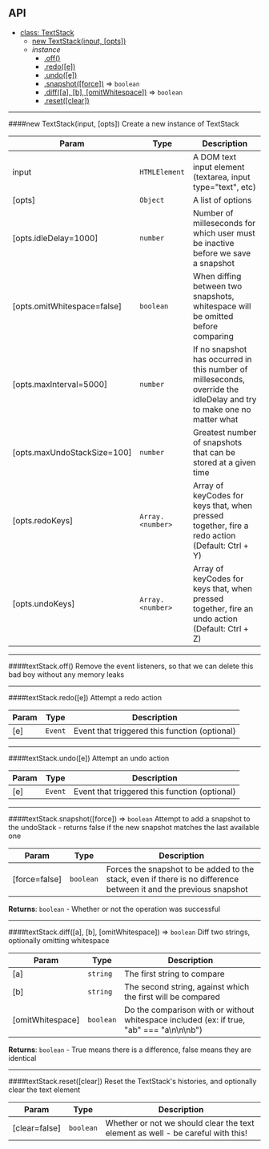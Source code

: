 <a name="TextStack"></a>
## API

* [class: TextStack](#TextStack)
  * [new TextStack(input, [opts])](#new_TextStack_new)
  * _instance_
    * [.off()](#TextStack#off)
    * [.redo([e])](#TextStack#redo)
    * [.undo([e])](#TextStack#undo)
    * [.snapshot([force])](#TextStack#snapshot) ⇒ <code>boolean</code>
    * [.diff([a], [b], [omitWhitespace])](#TextStack#diff) ⇒ <code>boolean</code>
    * [.reset([clear])](#TextStack#reset)

<a name="new_TextStack_new"></a>

* * *
####new TextStack(input, [opts])
Create a new instance of TextStack

| Param | Type | Description |
| ----- | ---- | ----------- |
| input | <code>HTMLElement</code> | A DOM text input element (textarea, input type="text", etc) |
| \[opts\] | <code>Object</code> | A list of options |
| \[opts.idleDelay=1000\] | <code>number</code> | Number of milleseconds for which user must be inactive before we save a snapshot |
| \[opts.omitWhitespace=false\] | <code>boolean</code> | When diffing between two snapshots, whitespace will be omitted before comparing |
| \[opts.maxInterval=5000\] | <code>number</code> | If no snapshot has occurred in this number of milleseconds, override the idleDelay and try to make one no matter what |
| \[opts.maxUndoStackSize=100\] | <code>number</code> | Greatest number of snapshots that can be stored at a given time |
| \[opts.redoKeys\] | <code>Array.&lt;number&gt;</code> | Array of keyCodes for keys that, when pressed together, fire a redo action (Default: Ctrl + Y) |
| \[opts.undoKeys\] | <code>Array.&lt;number&gt;</code> | Array of keyCodes for keys that, when pressed together, fire an undo action (Default: Ctrl + Z) |

<a name="TextStack#off"></a>

* * *
####textStack.off()
Remove the event listeners, so that we can delete this bad boy without any memory leaks

<a name="TextStack#redo"></a>

* * *
####textStack.redo([e])
Attempt a redo action

| Param | Type | Description |
| ----- | ---- | ----------- |
| \[e\] | <code>Event</code> | Event that triggered this function (optional) |

<a name="TextStack#undo"></a>

* * *
####textStack.undo([e])
Attempt an undo action

| Param | Type | Description |
| ----- | ---- | ----------- |
| \[e\] | <code>Event</code> | Event that triggered this function (optional) |

<a name="TextStack#snapshot"></a>

* * *
####textStack.snapshot([force]) ⇒ <code>boolean</code>
Attempt to add a snapshot to the undoStack - returns false if the new snapshot matches the last available one

| Param | Type | Description |
| ----- | ---- | ----------- |
| \[force=false\] | <code>boolean</code> | Forces the snapshot to be added to the stack, even if there is no difference between it and the previous snapshot |

**Returns**: <code>boolean</code> - Whether or not the operation was successful  
<a name="TextStack#diff"></a>

* * *
####textStack.diff([a], [b], [omitWhitespace]) ⇒ <code>boolean</code>
Diff two strings, optionally omitting whitespace

| Param | Type | Description |
| ----- | ---- | ----------- |
| \[a\] | <code>string</code> | The first string to compare |
| \[b\] | <code>string</code> | The second string, against which the first will be compared |
| \[omitWhitespace\] | <code>boolean</code> | Do the comparison with or without whitespace included (ex: if true, "ab" === "a\n\n\nb") |

**Returns**: <code>boolean</code> - True means there is a difference, false means they are identical  
<a name="TextStack#reset"></a>

* * *
####textStack.reset([clear])
Reset the TextStack's histories, and optionally clear the text element

| Param | Type | Description |
| ----- | ---- | ----------- |
| \[clear=false\] | <code>boolean</code> | Whether or not we should clear the text element as well - be careful with this! |

